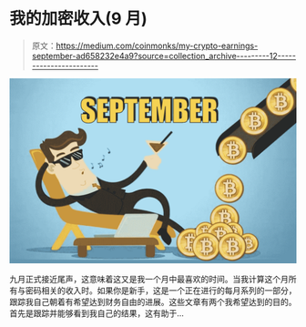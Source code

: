 # 我的加密收入(9 月)

> 原文：<https://medium.com/coinmonks/my-crypto-earnings-september-ad658232e4a9?source=collection_archive---------12----------------------->

![](img/5360f087afcbf24b8b68bd9b614da415.png)

九月正式接近尾声，这意味着这又是我一个月中最喜欢的时间。当我计算这个月所有与密码相关的收入时。如果你是新手，这是一个正在进行的每月系列的一部分，跟踪我自己朝着有希望达到财务自由的进展。这些文章有两个我希望达到的目的。首先是跟踪并能够看到我自己的结果，这有助于…